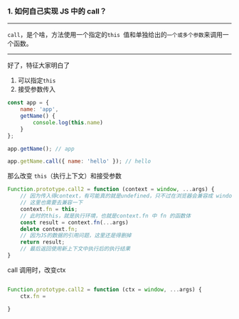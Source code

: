 ### 1. 如何自己实现 JS 中的 call？

------
`call`，是个啥，方法使用一个指定的`this `值和单独给出的`一个或多个参数`来调用一个函数。

-----
好了，特征大家明白了
  1. 可以指定`this`
  2. 接受参数传入

```javascript
const app = {
    name: 'app',
    getName() {
        console.log(this.name)
    }
};

app.getName(); // app

app.getName.call({ name: 'hello' }); // hello

```

那么改变 `this`（执行上下文）和接受参数

``` javascript
Function.prototype.call2 = function (context = window, ...args) {
    // 因为传入得context，有可能真的就是undefined，只不过在浏览器会兼容成 window
    // 这里也需要去兼容一下
    context.fn = this;
    // 此时的this，就是执行环境，也就是context.fn 中 fn 的函数体
    const result = context.fn(...args)
    delete context.fn;
    // 因为JS的数据的引用问题，这里还是得删掉
    return result;
    // 最后返回使用新上下文中执行后的执行结果
}
```


call 调用时，改变ctx

```javascript

Function.prototype.call2 = function (ctx = window, ...args) {
	ctx.fn = 

}

```















